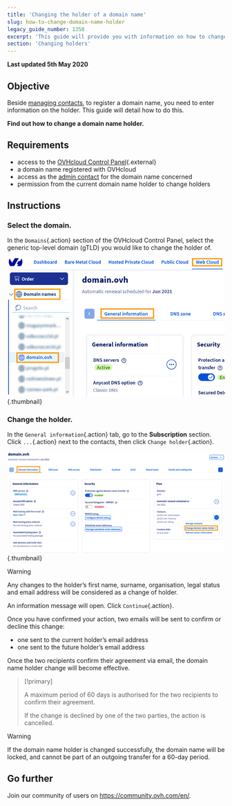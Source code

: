```yaml
---
title: 'Changing the holder of a domain name'
slug: how-to-change-domain-name-holder
legacy_guide_number: 1350
excerpt: 'This guide will provide you with information on how to change the holder of a domain name.'
section: 'Changing holders'
---
```


**Last updated 5th May 2020**

## Objective

Beside [managing contacts](../../customer/managing-contacts/), to register a domain name, you need to enter information on the holder. This guide will detail how to do this.

**Find out how to change a domain name holder.**

## Requirements

- access to the [OVHcloud Control Panel](https://ca.ovh.com/auth/?action=gotomanager&from=https://www.ovh.com/sg/&ovhSubsidiary=sg){.external}
- a domain name registered with OVHcloud
- access as the [admin contact](../../customer/managing-contacts/) for the domain name concerned
- permission from the current domain name holder to change holders

## Instructions

### Select the domain.
In the `Domains`{.action} section of the OVHcloud Control Panel, select the generic top-level domain (gTLD) you would like to change the holder of.


![hosting](images/SS_2.PNG){.thumbnail}


### Change the holder.
In the `General information`{.action} tab, go to the **Subscription** section. Click `...`{.action} next to the contacts, then click `Change holder`{.action}.


![hosting](images/3652-2.png){.thumbnail}


> [!warning]
>
> Any changes to the holder’s first name, surname, organisation, legal status and email address will be
> considered as a change of holder.
> 

An information message will open. Click `Continue`{.action}.

Once you have confirmed your action, two emails will be sent to confirm or decline this change:

- one sent to the current holder’s email address
- one sent to the future holder’s email address

Once the two recipients confirm their agreement via email, the domain name holder change will become effective.



> [!primary]
>
> 
> A maximum period of 60 days is authorised for the two recipients to confirm their agreement.
> 
> If the change is declined by one of the two parties, the action is cancelled.
> 
> 



> [!warning]
>
> If the domain name holder is changed successfully, the domain name will be
> locked, and cannot be part of an outgoing transfer for a 60-day period.
> 

## Go further


Join our community of users on https://community.ovh.com/en/.
